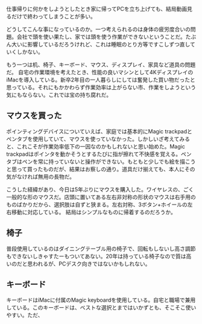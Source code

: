 仕事帰りに何かをしようとしたとき家に帰ってPCを立ち上げても、結局動画見るだけで終わってしまうことが多い。

どうしてこんな事になっているのか。一つ考えられるのは身体の疲労度合いの問題。会社で頭を使い果たし、家では頭を使う作業ができないということだ。たぶん大いに影響しているだろうけれど、これは睡眠のとり方等ですこしずつ直していくしかない。

もう一つは机、椅子、キーボード、マウス、ディスプレイ、家具など道具の問題だ。
自宅の作業環境を考えたとき、性能の良いマシンとして4KディスプレイのiMacを導入している。新卒2年目の一人暮らしにしては奮発した買い物だったと思っている。それにもかかわらず作業効率は上がらない市、作業をしようという気にもならない。これでは宝の持ち腐れだ。

## マウスを買った

ポインティングデバイスについていえば、家庭では基本的にMagic trackpadとペンタブを使用していて、マウスを使っていなかった。しかしいざ考えてみると、これこそが作業効率低下の一因なのかもしれないと思い始めた。Magic trackpadはポインタを動かそうとするたびに指が擦れて不快感を覚える。ペンタブはペンを常に持っていないと操作ができない。もともと少しでも絵を描こうと思って買ったものだが、結果はお察しの通り。道具だけ揃えても、本人にその気がなければ無用の長物だ。

こうした経緯があり、今日は5年ぶりにマウスを購入した。ワイヤレスの、ごく一般的な形のマウスだ。店頭に置いてある左右非対称の形状のマウスは右手用のものばかりだから、選択肢は自ずと狭まる。左右対称、3ボタン+ホイールの左右移動に対応している。
結局はシンプルなものに帰着するのだろうか。

## 椅子

普段使用しているのはダイニングテーブル用の椅子で、回転もしないし高さ調節もできないしきゃすたーもついてあない。20年は持っている椅子なので質は高いのだと思われるが、PCデスク向きではないかもしれない。

## キーボード

キーボードはiMacに付属のMagic keyboardを使用している。自宅と職場で兼用している。このキーボードは、ベストな選択とまではいかずとも、そこそこ使いやすい。ただ、
